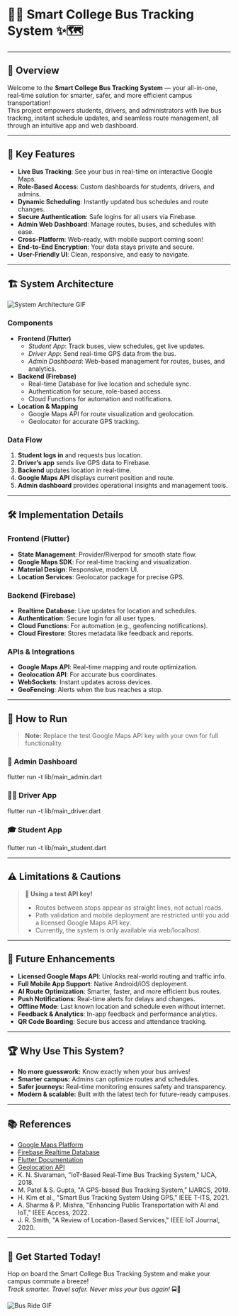 # 🚌✨ Smart College Bus Tracking System ✨🗺️



---

## 🚀 Overview

Welcome to the **Smart College Bus Tracking System** — your all-in-one, real-time solution for smarter, safer, and more efficient campus transportation!  
This project empowers students, drivers, and administrators with live bus tracking, instant schedule updates, and seamless route management, all through an intuitive app and web dashboard.

---

## 🎯 Key Features

- **Live Bus Tracking**: See your bus in real-time on interactive Google Maps.
- **Role-Based Access**: Custom dashboards for students, drivers, and admins.
- **Dynamic Scheduling**: Instantly updated bus schedules and route changes.
- **Secure Authentication**: Safe logins for all users via Firebase.
- **Admin Web Dashboard**: Manage routes, buses, and schedules with ease.
- **Cross-Platform**: Web-ready, with mobile support coming soon!
- **End-to-End Encryption**: Your data stays private and secure.
- **User-Friendly UI**: Clean, responsive, and easy to navigate.

---

## 🏗️ System Architecture

![System Architecture GIF](https://media.giphy.com/media/26ufnwz3wDUli7GU0/giphy.gif)

### Components

- **Frontend (Flutter)**
  - *Student App*: Track buses, view schedules, get live updates.
  - *Driver App*: Send real-time GPS data from the bus.
  - *Admin Dashboard*: Web-based management for routes, buses, and analytics.
- **Backend (Firebase)**
  - Real-time Database for live location and schedule sync.
  - Authentication for secure, role-based access.
  - Cloud Functions for automation and notifications.
- **Location & Mapping**
  - Google Maps API for route visualization and geolocation.
  - Geolocator for accurate GPS tracking.

### Data Flow

1. **Student logs in** and requests bus location.
2. **Driver’s app** sends live GPS data to Firebase.
3. **Backend** updates location in real-time.
4. **Google Maps API** displays current position and route.
5. **Admin dashboard** provides operational insights and management tools.

---

## 🛠️ Implementation Details

### Frontend (Flutter)

- **State Management**: Provider/Riverpod for smooth state flow.
- **Google Maps SDK**: For real-time tracking and visualization.
- **Material Design**: Responsive, modern UI.
- **Location Services**: Geolocator package for precise GPS.

### Backend (Firebase)

- **Realtime Database**: Live updates for location and schedules.
- **Authentication**: Secure login for all user types.
- **Cloud Functions**: For automation (e.g., geofencing notifications).
- **Cloud Firestore**: Stores metadata like feedback and reports.

### APIs & Integrations

- **Google Maps API**: Real-time mapping and route optimization.
- **Geolocation API**: For accurate bus coordinates.
- **WebSockets**: Instant updates across devices.
- **GeoFencing**: Alerts when the bus reaches a stop.

---

## 🚦 How to Run

> **Note:** Replace the test Google Maps API key with your own for full functionality.

### 👑 Admin Dashboard

flutter run -t lib/main_admin.dart


### 🧑‍✈️ Driver App

flutter run -t lib/main_driver.dart


### 🎓 Student App

flutter run -t lib/main_student.dart


---

## ⚠️ Limitations & Cautions

> **🚧 Using a test API key!**  
> - Routes between stops appear as straight lines, not actual roads.  
> - Path validation and mobile deployment are restricted until you add a licensed Google Maps API key.
> - Currently, the system is only available via web/localhost.

---

## 🔮 Future Enhancements

- **Licensed Google Maps API**: Unlocks real-world routing and traffic info.
- **Full Mobile App Support**: Native Android/iOS deployment.
- **AI Route Optimization**: Smarter, faster, and more efficient bus routes.
- **Push Notifications**: Real-time alerts for delays and changes.
- **Offline Mode**: Last known location and schedule even without internet.
- **Feedback & Analytics**: In-app feedback and performance analytics.
- **QR Code Boarding**: Secure bus access and attendance tracking.

---

## 🏆 Why Use This System?

- **No more guesswork:** Know exactly when your bus arrives!
- **Smarter campus:** Admins can optimize routes and schedules.
- **Safer journeys:** Real-time monitoring ensures safety and transparency.
- **Modern & scalable:** Built with the latest tech for future-ready campuses.

---

## 📚 References

- [Google Maps Platform](https://developers.google.com/maps/documentation/routes)
- [Firebase Realtime Database](https://firebase.google.com/docs/database)
- [Flutter Documentation](https://flutter.dev/docs)
- [Geolocation API](https://developer.mozilla.org/en-US/docs/Web/API/Geolocation_API)
- K. N. Sivaraman, "IoT-Based Real-Time Bus Tracking System," IJCA, 2018.
- M. Patel & S. Gupta, "A GPS-based Bus Tracking System," IJARCS, 2019.
- H. Kim et al., "Smart Bus Tracking System Using GPS," IEEE T-ITS, 2021.
- A. Sharma & P. Mishra, "Enhancing Public Transportation with AI and IoT," IEEE Access, 2022.
- J. R. Smith, "A Review of Location-Based Services," IEEE IoT Journal, 2020.

---

## 🎉 Get Started Today!

Hop on board the Smart College Bus Tracking System and make your campus commute a breeze!  
_Track smarter. Travel safer. Never miss your bus again!_ 🚍💨

![Bus Ride GIF](https://media.giphy.com/media/l0MYt5jPR6QX5pnqM/giphy.gif)
